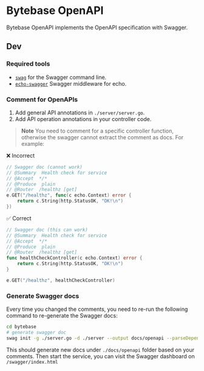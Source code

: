 # Bytebase OpenAPI

Bytebase OpenAPI implements the OpenAPI specification with Swagger.

## Dev

### Required tools

- [`swag`](https://github.com/swaggo/swag) for the Swagger command line.
- [`echo-swagger`](https://github.com/swaggo/echo-swagger) Swagger middleware for echo.

### Comment for OpenAPIs

1. Add general API annotations in `./server/server.go`.
2. Add API operation annotations in your controller code.

> **Note**
> You need to comment for a specific controller function, otherwise the swagger cannot extract the comment as docs. For example:

❌ Incorrect

```go
// Swagger doc (cannot work)
// @Summary  Health check for service
// @Accept  */*
// @Produce  plain
// @Router  /healthz [get]
e.GET("/healthz", func(c echo.Context) error {
    return c.String(http.StatusOK, "OK!\n")
})
```

✅ Correct

```go
// Swagger doc (this can work)
// @Summary  Health check for service
// @Accept  */*
// @Produce  plain
// @Router  /healthz [get]
func healthCheckController(c echo.Context) error {
    return c.String(http.StatusOK, "OK!\n")
}

e.GET("/healthz", healthCheckController)
```

### Generate Swagger docs

Every time you changed the comments, you need to re-run the following command to re-generate the Swagger docs:

```bash
cd bytebase
# generate swagger doc
swag init -g ./server.go -d ./server --output docs/openapi --parseDependency
```

This should generate new docs under `./docs/openapi` folder based on your comments.
Then start the service, you can visit the Swagger dashboard on `/swagger/index.html`
